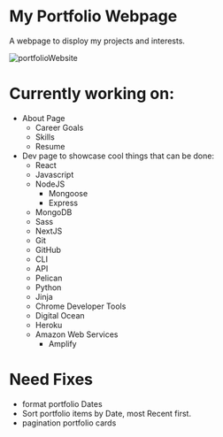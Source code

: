 # My Portfolio Webpage
A webpage to disploy my projects and interests.

![portfolioWebsite](https://user-images.githubusercontent.com/22608842/179091517-48f49ae7-7cd1-4da0-a00d-9906c65eb2cd.jpg)

# Currently working on:
* About Page
  * Career Goals
  * Skills
  * Resume
* Dev page to showcase cool things that can be done:
  * React
  * Javascript
  * NodeJS
    * Mongoose
    * Express
  * MongoDB
  * Sass
  * NextJS
  * Git
  * GitHub
  * CLI
  * API
  * Pelican
  * Python
  * Jinja
  * Chrome Developer Tools
  * Digital Ocean
  * Heroku
  * Amazon Web Services
    * Amplify

# Need Fixes
* format portfolio Dates
* Sort portfolio items by Date, most Recent first.
* pagination portfolio cards

